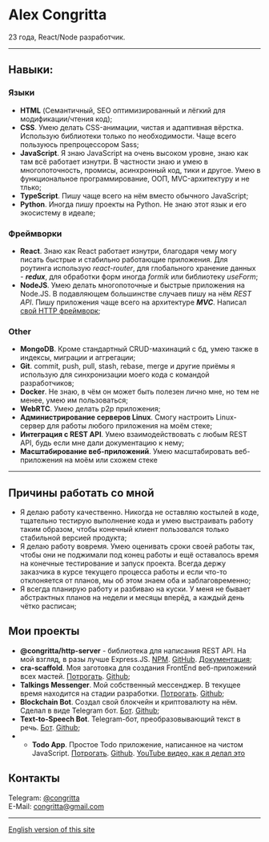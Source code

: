# Alex Congritta

23 года, React/Node разработчик.

---

## Навыки:

### Языки

 - __HTML__ (Семантичный, SEO оптимизированный и лёгкий для модификации/чтения код);
 - __CSS__. Умею делать CSS-анимации, чистая и адаптивная вёрстка. Использую библиотеки только по необходимости. Чаще всего пользуюсь препроцессором Sass;
 - __JavaScript__. Я знаю JavaScript на очень высоком уровне, знаю как там всё работает изнутри. В частности знаю и умею в многопоточность, промисы, асинхронный код, тики и другое. Умею в функциональное программирование, ООП, MVC-архитектуру и не тлько;
 - __TypeScript__. Пишу чаще всего на нём вместо обычного JavaScript;
 - __Python__. Иногда пишу проекты на Python. Не знаю этот язык и его экосистему в идеале;

### Фреймворки
  - __React__. Знаю как React работает изнутри, благодаря чему могу писать быстрые и стабильно работающие приложения. Для роутинга использую _react-router_, для глобального хранение данных - ___redux___, для обработки форм иногда _formik_ или библиотеку _useForm_;
  - __NodeJS__. Умею делать многопоточные и быстрые приложения на Node.JS. В подавляющем большинстве случаев пишу на нём _REST API_. Пишу приложения чаще всего на архитектуре ___MVC___. Написал [свой HTTP фреймворк](https://git.congritta.com/http-server-docs);

### Other
 - __MongoDB__. Кроме стандартный CRUD-махинаций с бд, умею также в индексы, миграции и аггрегации;
 - __Git__. commit, push, pull, stash, rebase, merge и другие приёмы я использую для синхронизации моего кода с командой разработчиков;
 - __Docker__. Не знаю, в чём он может быть полезен лично мне, но тем не менее, умею им пользоваться;
 - __WebRTC__. Умею делать p2p приложения;
 - __Администрирование серверов Linux__. Смогу настроить Linux-сервер для работы любого приложения на моём стеке;
 - __Интеграция с REST API__. Умею взаимодействовать с любым REST API, будь если мне дали документацию к нему;
 - __Масштабирование веб-приложений__. Умею масштабировать веб-приложения на моём или схожем стеке

---

## Причины работать со мной

 - Я делаю работу качественно. Никогда не оставляю костылей в коде, тщательно тестирую выполнение кода и умею выстраивать работу таким образом, чтобы конечный клиент пользовался только стабильной версией продукта;
 - Я делаю работу вовремя. Умею оценивать сроки своей работы так, чтобы они не поджимали под конец работы и ещё оставалось время на конечные тестирование и запуск проекта. Всегда держу заказчика в курсе текущего процесса работы и если что-то отклоняется от планов, мы об этом знаем оба и заблаговременно;
 - Я всегда планирую работу и разбиваю на куски. У меня не бывает абстрактных планов на недели и месяцы вперёд, а каждый день чётко расписан;

## Мои проекты

- __@congritta/http-server__ - библиотека для написания REST API. На мой взгляд, в разы лучше
  Express.JS. [NPM](https://npmjs.com/package/@congritta/http-server). [GitHub](https://github.com/congritta/http-server). [Документация](https://git.congritta.com/http-server-docs);
- __cra-scaffold__. Моя заготовка для создания FrontEnd веб-приложений всех
  мастей. [Потрогать](https://git.congritta.com/cra-scaffold). [Github](https://congritta.com/cra-scaffold);
- __Talkings Messenger__. Мой собственный мессенджер. В текущее время находится на стадии
  разработки. [Потрогать](https://git.congritta.com/talkings-frontend). [Github](https://github.com/talkings-frontend);
- __Blockchain Bot__. Создал свой блокчейн и криптовалюту на нём. Сделал в виде Telegram
  бот. [Бот](https://t.me/congrittaBlockchainBot). [Github](https://github.com/congritta/blockchain-bot);
- __Text-to-Speech Bot__. Telegram-бот, преобразовывающий текст в
  речь. [Бот](https://t.me/congrittaTtsBot). [Github](https://github.com/congritta/tts-bot);
-
  - __Todo App__. Простое Todo приложение, написанное на чистом
    JavaScript. [Потрогать](https://git.congritta.com/todoshkas). [Github](https://github.com/congritta/todoshkas). [YouTube видео, как я делал это](https://youtu.be/c8iOL_Gq6sM)

## Контакты

Telegram: [@congritta](https://t.me/congritta)\
E-Mail: congritta@gmail.com

---

[English version of this site](/)
